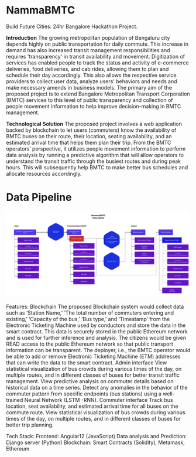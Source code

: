 # NammaBMTC
Build Future Cities: 24hr Bangalore Hackathon Project.

**Introduction**
The growing metropolitan population of Bengaluru city depends highly on public transportation for daily commute. This increase in demand has also increased transit management responsibilities and requires 'transparency' in transit availability and movement. Digitization of services has enabled people to track the status and activity of e-commerce deliveries, food deliveries, and cab rides, allowing them to plan and schedule their day accordingly. This also allows the respective service providers to collect user data, analyze users' behaviors and needs and make necessary amends in business models.
The primary aim of the proposed project is to extend Bangalore Metropolitan Transport Corporation (BMTC) services to this level of public transparency and collection of people movement information to help improve decision-making in BMTC management.

**Technological Solution**
The proposed project involves a web application backed by blockchain to let users (commuters) know the availability of BMTC buses on their route, their location, seating availability, and an estimated arrival time that helps them plan their trip. 
From the BMTC operators’ perspective, it utilizes people movement information to perform data analysis by running a predictive algorithm that will allow operators to understand the transit traffic through the busiest routes and during peak hours. This will subsequently help BMTC to make better bus schedules and allocate resources accordingly.


# Data Pipeline

![screenshot](https://raw.githubusercontent.com/AshwinKumar-V/NammaBMTC/main/data%20pipeline%20namma%20bmtc.jpg?token=GHSAT0AAAAAABWFTSC4UHHYUFJCIAYOJFPQYXOIC5A)


Features:
Blockchain
The proposed Blockchain system would collect data such as ‘Station Name,’ ‘The total number of commuters entering and existing,’ ‘Capacity of the bus,’ ‘Bus type,’ and ‘Timestamp’ from the Electronic Ticketing Machine used by conductors and store the data in the smart contract. 
This data is securely stored in the public Ethereum network and is used for further inference and analysis. 
The citizens would be given READ access to the public Ethereum network so that public transport information can be transparent.
The deployer, i.e., the BMTC operator would be able to add or remove Electronic Ticketing Machine (ETM) addresses that can write the data to the smart contract.
Admin interface
View statistical visualization of bus crowds during various times of the day, on multiple routes, and in different classes of buses for better transit traffic management.
View predictive analysis on commuter details based on historical data on a time series.
Detect any anomalies in the behavior of the commuter pattern from specific endpoints (bus stations) using a well-trained Neural Network (LSTM -RNN).
Commuter interface
Track bus location, seat availability, and estimated arrival time for all buses on the commute route.
View statistical visualization of bus crowds during various times of the day, on multiple routes, and in different classes of buses for better trip planning.

Tech Stack:
Frontend: Angular12 (JavaScript)
Data analysis and Prediction: Django server (Python)
Blockchain: Smart Contracts (Solidity), Metamask, Ethereum
